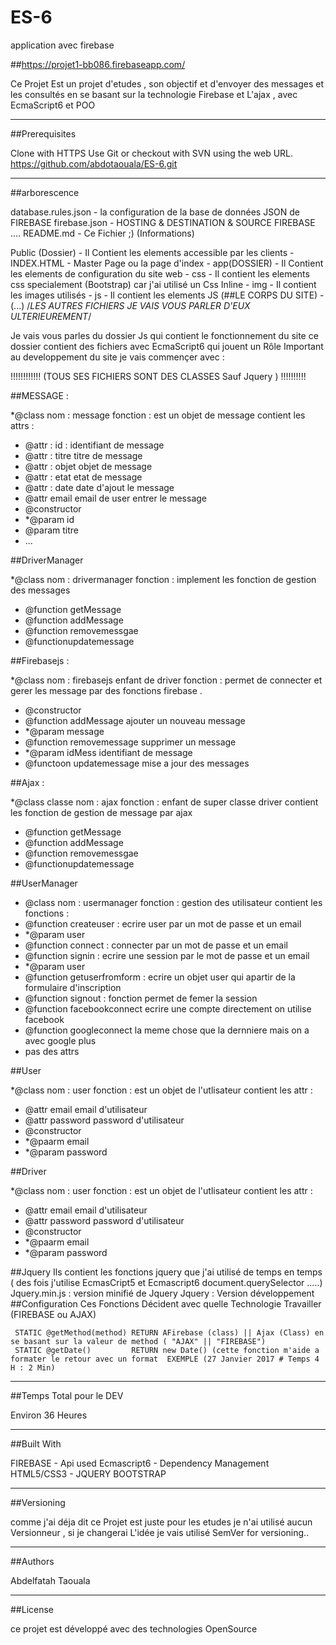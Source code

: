 # ES-6
application avec firebase

##https://projet1-bb086.firebaseapp.com/
    
Ce Projet Est un projet d'etudes , son objectif et d'envoyer des messages et les consultés en se basant sur la technologie Firebase et L'ajax , avec EcmaScript6 et POO

---------------------------------------------------------------------------------------------------------------------------------------------------------


##Prerequisites

Clone with HTTPS 
Use Git or checkout with SVN using the web URL.
https://github.com/abdotaouala/ES-6.git

    
---------------------------------------------------------------------------------------------------------------------------------------------------------


##arborescence
    
database.rules.json  - la configuration de la base de données JSON de FIREBASE
firebase.json        - HOSTING & DESTINATION & SOURCE FIREBASE ....
README.md            - Ce Fichier ;) (Informations)


Public (Dossier)     - Il Contient les elements accessible par les clients 
    - INDEX.HTML     - Master Page ou la page d'index
    - app(DOSSIER)   - Il Contient les elements de configuration du site web
            - css    - Il contient les elements css specialement (Bootstrap) car j'ai utilisé un Css Inline 
            - img    - Il contient les images utilisés
            - js     - Il contient les elements JS  (##LE CORPS DU SITE)
                     -(...) /*LES AUTRES FICHIERS JE VAIS VOUS PARLER D'EUX ULTERIEUREMENT*/
                
Je vais vous parles du dossier Js qui contient le fonctionnement du site ce dossier contient des fichiers avec EcmaScript6 qui jouent un Rôle 
Important au developpement du site  je vais commençer avec : 

!!!!!!!!!!!! (TOUS SES FICHIERS SONT DES CLASSES Sauf Jquery ) !!!!!!!!!!

##MESSAGE   :
   
*@class nom : message fonction : est un objet de message contient les attrs :
* @attr : id : identifiant de message
* @attr : titre titre de message
* @attr : objet objet de message
* @attr : etat etat de message
* @attr : date date d'ajout le message
* @attr email email de user entrer le message
* @constructor
* *@param id
* @param titre
* ...
 

##DriverManager

   
*@class nom : drivermanager fonction : implement les fonction de gestion des messages
* @function getMessage
* @function addMessage
* @function removemessgae
* @functionupdatemessage
 
  
##Firebasejs :
    
*@class nom : firebasejs enfant de driver fonction : permet de connecter et gerer les message par des fonctions firebase .
* @constructor
* @function addMessage ajouter un nouveau message
* *@param message
* @function removemessage supprimer un message
* *@param idMess identifiant de message
* @functoon updatemessage mise a jour des messages
 
##Ajax      :


*@class  classe nom : ajax  fonction : enfant de super classe driver contient les fonction de gestion de message par ajax
 * @function getMessage
 * @function addMessage
 * @function removemessgae
 * @functionupdatemessage
 
 
 ##UserManager
 
* @class nom : usermanager fonction : gestion des utilisateur contient les fonctions :
* @function createuser : ecrire user par un mot de passe et un email
* *@param user
* @function connect : connecter par un mot de passe et un email
* @function signin : ecrire une session par le mot de passe et un email
* *@param user
* @function getuserfromform : ecrire un objet user qui apartir de la formulaire d'inscription
* @function signout : fonction permet de femer la session
* @function facebookconnect ecrire une compte directement on utilise facebook
* @function googleconnect la meme chose que la dernniere mais on a avec google plus
* pas des attrs
 
##User
  
*@class nom : user fonction : est un objet de l'utlisateur contient les attr :
* @attr email email d'utilisateur
* @attr password  password d'utilisateur
* @constructor
* *@paarm email
* *@param password
 
##Driver

*@class nom : user fonction : est un objet de l'utlisateur contient les attr :
* @attr email email d'utilisateur
* @attr password  password d'utilisateur
* @constructor
* *@paarm email
* *@param password
 

##Jquery
    Ils contient les fonctions jquery que j'ai utilisé de temps en temps ( des fois j'utilise EcmasCript5 et Ecmascript6 document.querySelector .....)
    Jquery.min.js : version minifié de Jquery
    Jquery        : Version développement
##Configuration
    Ces Fonctions Décident avec quelle Technologie Travailler (FIREBASE ou AJAX)
    
     STATIC @getMethod(method) RETURN AFirebase (class) || Ajax (Class) en se basant sur la valeur de method ( "AJAX" || "FIREBASE")
     STATIC @getDate()         RETURN new Date() (cette fonction m'aide a formater le retour avec un format  EXEMPLE (27 Janvier 2017 # Temps 4 H : 2 Min)
    

---------------------------------------------------------------------------------------------------------------------------------------------------------


##Temps Total pour le DEV

Environ 36 Heures
    

---------------------------------------------------------------------------------------------------------------------------------------------------------


##Built With

FIREBASE - Api used
Ecmascript6 - Dependency Management
HTML5/CSS3 - 
JQUERY
BOOTSTRAP
    

---------------------------------------------------------------------------------------------------------------------------------------------------------


##Versioning


comme j'ai déja dit ce Projet est juste pour les etudes je n'ai utilisé aucun Versionneur , si je changerai L'idée je vais utilisé SemVer for versioning..
    

---------------------------------------------------------------------------------------------------------------------------------------------------------


##Authors

Abdelfatah Taouala
  

---------------------------------------------------------------------------------------------------------------------------------------------------------


##License

ce projet est développé avec des technologies OpenSource 

